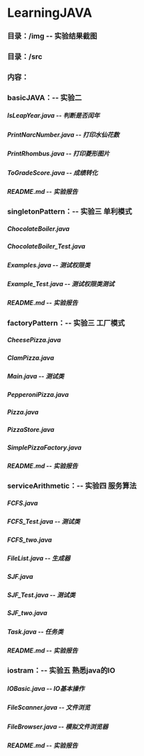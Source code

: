 # LearningJAVA 
### 目录：/img -- 实验结果截图
### 目录：/src  
### 内容：  
### basicJAVA：-- 实验二  
##### IsLeapYear.java -- 判断是否闰年  
##### PrintNarcNumber.java -- 打印水仙花数
##### PrintRhombus.java -- 打印菱形图片 
##### ToGradeScore.java -- 成绩转化  
##### README.md -- 实验报告
  
### singletonPattern：-- 实验三 单利模式  
##### ChocolateBoiler.java  
##### ChocolateBoiler_Test.java 
##### Examples.java -- 测试权限类 
##### Example_Test.java -- 测试权限类测试   
##### README.md -- 实验报告

### factoryPattern：-- 实验三 工厂模式  
##### CheesePizza.java  
##### ClamPizza.java   
##### Main.java -- 测试类  
##### PepperoniPizza.java   
##### Pizza.java  
##### PizzaStore.java   
##### SimplePizzaFactory.java   
##### README.md -- 实验报告  

### serviceArithmetic：-- 实验四 服务算法  
##### FCFS.java  
##### FCFS_Test.java -- 测试类   
##### FCFS_two.java  
##### FileList.java -- 生成器  
##### SJF.java  
##### SJF_Test.java -- 测试类  
##### SJF_two.java  
##### Task.java -- 任务类  
##### README.md -- 实验报告  
  
### iostram：-- 实验五 熟悉java的IO  
##### IOBasic.java -- IO基本操作 
##### FileScanner.java -- 文件浏览   
##### FileBrowser.java -- 模拟文件浏览器   
##### README.md -- 实验报告

